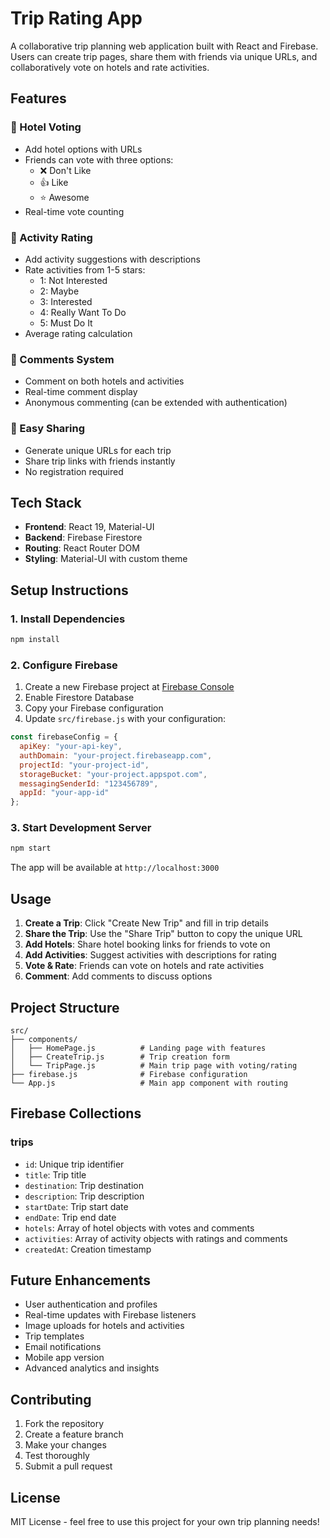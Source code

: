 # Trip Rating App

A collaborative trip planning web application built with React and Firebase. Users can create trip pages, share them with friends via unique URLs, and collaboratively vote on hotels and rate activities.

## Features

### 🏨 Hotel Voting
- Add hotel options with URLs
- Friends can vote with three options:
  - ❌ Don't Like
  - 👍 Like  
  - ⭐ Awesome
- Real-time vote counting

### 🎯 Activity Rating
- Add activity suggestions with descriptions
- Rate activities from 1-5 stars:
  - 1: Not Interested
  - 2: Maybe
  - 3: Interested
  - 4: Really Want To Do
  - 5: Must Do It
- Average rating calculation

### 💬 Comments System
- Comment on both hotels and activities
- Real-time comment display
- Anonymous commenting (can be extended with authentication)

### 🔗 Easy Sharing
- Generate unique URLs for each trip
- Share trip links with friends instantly
- No registration required

## Tech Stack

- **Frontend**: React 19, Material-UI
- **Backend**: Firebase Firestore
- **Routing**: React Router DOM
- **Styling**: Material-UI with custom theme

## Setup Instructions

### 1. Install Dependencies
```bash
npm install
```

### 2. Configure Firebase
1. Create a new Firebase project at [Firebase Console](https://console.firebase.google.com/)
2. Enable Firestore Database
3. Copy your Firebase configuration
4. Update `src/firebase.js` with your configuration:

```javascript
const firebaseConfig = {
  apiKey: "your-api-key",
  authDomain: "your-project.firebaseapp.com",
  projectId: "your-project-id",
  storageBucket: "your-project.appspot.com",
  messagingSenderId: "123456789",
  appId: "your-app-id"
};
```

### 3. Start Development Server
```bash
npm start
```

The app will be available at `http://localhost:3000`

## Usage

1. **Create a Trip**: Click "Create New Trip" and fill in trip details
2. **Share the Trip**: Use the "Share Trip" button to copy the unique URL
3. **Add Hotels**: Share hotel booking links for friends to vote on
4. **Add Activities**: Suggest activities with descriptions for rating
5. **Vote & Rate**: Friends can vote on hotels and rate activities
6. **Comment**: Add comments to discuss options

## Project Structure

```
src/
├── components/
│   ├── HomePage.js          # Landing page with features
│   ├── CreateTrip.js        # Trip creation form
│   └── TripPage.js          # Main trip page with voting/rating
├── firebase.js              # Firebase configuration
└── App.js                   # Main app component with routing
```

## Firebase Collections

### trips
- `id`: Unique trip identifier
- `title`: Trip title
- `destination`: Trip destination
- `description`: Trip description
- `startDate`: Trip start date
- `endDate`: Trip end date
- `hotels`: Array of hotel objects with votes and comments
- `activities`: Array of activity objects with ratings and comments
- `createdAt`: Creation timestamp

## Future Enhancements

- User authentication and profiles
- Real-time updates with Firebase listeners
- Image uploads for hotels and activities
- Trip templates
- Email notifications
- Mobile app version
- Advanced analytics and insights

## Contributing

1. Fork the repository
2. Create a feature branch
3. Make your changes
4. Test thoroughly
5. Submit a pull request

## License

MIT License - feel free to use this project for your own trip planning needs!